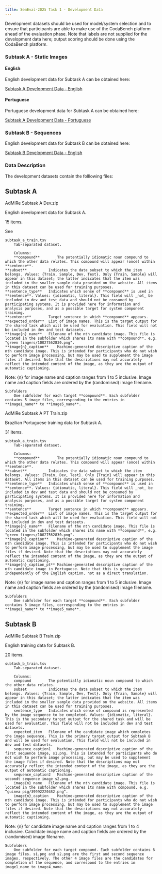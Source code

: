 ```yaml
---
title: SemEval-2025 Task 1 - Development Data
---
```


Development datasets should be used for model/system selection and to ensure that participants are able to make use of the CodaBench platform ahead of the evaluation phase.
Note that labels are not supplied for the development data here; output scoring should be done using the CodaBench platform.

### Subtask A - Static Images

#### English

English development data for Subtask A can be obtained here:

[Subtask A Development Data - English](https://drive.google.com/file/d/1PUguGPPklcXUfV2GvmUi6Pqgew6RlRg7/view?usp=drive_link)

#### Portuguese

Portuguese development data for Subtask A can be obtained here:

[Subtask A Development Data - Portuguese](https://drive.google.com/file/d/1YVu9M41lKbKzgXspeuOg9Wmly4BiG4Bs/view?usp=drive_link)


### Subtask B - Sequences

English development data for Subtask B can be obtained here:

[Subtask B Development Data - English](https://drive.google.com/file/d/17C-NylS8tee1mM395sBRwdxinvpafb18/view?usp=drive_link)





### Data Description

The development datasets contain the folllowing files:

## Subtask A

AdMIRe Subtask A Dev.zip

English development data for Subtask A.

15 items.

See 

	subtask_a_train.tsv
		Tab-separated dataset.

		Columns:
		**compound**		The potentially idiomatic noun compound to which the other data relates. This compound will appear (once) within **sentence**.
    **subset**			Indicates the data subset to which the item belongs. Values: {Train, Sample, Dev, Test}. Only {Train, Sample} will appear in this dataset; the latter indicates that the item was included in the smaller sample data provided on the website. All items in this dataset can be used for training purposes.    
    **sentence_type**	Indicates which sense of **compound** is used in **sentence**. Values: {idiomatic, literal}. This field will _not_ be included in dev and test data and should not be consumed by participating systems. It is provided here for information and analysis purposes, and as a possible target for system component training.
    **sentence**		Target sentence in which **compound** appears.
    **expected_order**	List of image names. This is the target output for the shared task which will be used for evaluation. This field will not be included in dev and test datasets.
    **image{n}_name**	Filename of the nth candidate image. This file is located in the subfolder which shares its name with **compound**, e.g. "green fingers/10027562830.png".
    **image{n}_caption**	Machine-generated descriptive caption of the nth candidate image. This is intended for participants who do not wish to perform image processing, but may be used to supplement the image files if desired. Note that the descriptions may not accurately reflect the intended content of the image, as they are the output of automatic captioning.	

Note: {n} for image name and caption ranges from 1 to 5 inclusive.
Image name and caption fields are ordered by the (randomised) image filename.

    Subfolders
		One subfolder for each target **compound**. Each subfolder contains 5 image files, corresponding to the entries in **image1_name** to **image5_name**.


AdMIRe Subtask A PT Train.zip

Brazilian Portuguese training data for Subtask A.

31 items.


	subtask_a_train.tsv
		Tab-separated dataset.

		Columns:
		**compound**		The potentially idiomatic noun compound to which the other data relates. This compound will appear (once) within **sentence**.
    **subset**			Indicates the data subset to which the item belongs. Values: {Train, Dev, Test}. Only {Train} will appear in this dataset. All items in this dataset can be used for training purposes. 
    **sentence_type**	Indicates which sense of **compound** is used in **sentence**. Values: {idiomatic, literal}. This field will _not_ be included in dev and test data and should not be consumed by participating systems. It is provided here for information and analysis purposes, and as a possible target for system component training.
    **sentence**		Target sentence in which **compound** appears.
    **expected_order**	List of image names. This is the target output for the shared task which will be used for evaluation. This field will not be included in dev and test datasets.
    **image{n}_name**	Filename of the nth candidate image. This file is located in the subfolder which shares its name with **compound**, e.g. "green fingers/10027562830.png".
    **image{n}_caption**	Machine-generated descriptive caption of the nth candidate image. This is intended for participants who do not wish to perform image processing, but may be used to supplement the image files if desired. Note that the descriptions may not accurately reflect the intended content of the image, as they are the output of automatic captioning.
    **image{n}_caption_pt**	Machine-generated descriptive caption of the nth candidate image in Portuguese. Note that this is generated independently of the English caption, not as a direct translation.

Note: {n} for image name and caption ranges from 1 to 5 inclusive.
Image name and caption fields are ordered by the (randomised) image filename.

    Subfolders
		One subfolder for each target **compound**. Each subfolder contains 5 image files, corresponding to the entries in **image1_name** to **image5_name**.


## Subtask B

AdMIRe Subtask B Train.zip

English training data for Subtask B.

20 items.

	subtask_b_train.tsv
		Tab-separated dataset.

		Columns:
		compound		The potentially idiomatic noun compound to which the other data relates.
		subset			Indicates the data subset to which the item belongs. Values: {Train, Sample, Dev, Test}. Only {Train, Sample} will appear in this dataset; the latter indicates that the item was included in the smaller sample data provided on the website. All items in this dataset can be used for training purposes.
		sentence_type	Indicates which sense of compound is represented by the image sequence to be completed. Values: {idiomatic, literal}. This is the secondary target output for the shared task and will be used for evaluation. This field will not be included in dev and test datasets.
		expected_item	Filename of the candidate image which completes the image sequence. This is the primary target output for Subtask B and will be used for evaluation. This field will not be included in dev and test datasets.
		sequence_caption1	Machine-generated descriptive caption of the first sequence image, s1.png. This is intended for participants who do not wish to perform image processing, but may be used to supplement the image files if desired. Note that the descriptions may not accurately reflect the intended content of the image, as they are the output of automatic captioning.	
		sequence_caption2	Machine-generated descriptive caption of the secondt sequence image s2.png.
		image{n}_name	Filename of the nth candidate image. This file is located in the subfolder which shares its name with compound, e.g. “guinea pig/39992220482.png”.
		image{n}_caption	Machine-generated descriptive caption of the nth candidate image. This is intended for participants who do not wish to perform image processing, but may be used to supplement the image files if desired. Note that the descriptions may not accurately reflect the intended content of the image, as they are the output of automatic captioning.	

Note: {n} for candidate image name and caption ranges from 1 to 4 inclusive.
Candidate image name and caption fields are ordered by the (randomised) image filename.

	Subfolders
		One subfolder for each target compound. Each subfolder contains 6 image files. s1.png and s2.png are the first and second sequence images, respectively. The other 4 image files are the candidates for completion of the sequence, and correspond to the entries in image1_name to image4_name.

